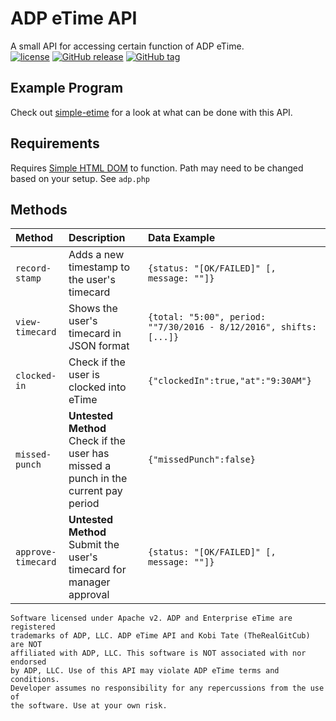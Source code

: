# ADP eTime API

A small API for accessing certain function of ADP eTime.  
[![license](https://img.shields.io/github/license/therealgitcub/adp-etime-api.svg?maxAge=60)](https://github.com/TheRealGitCub/adp-etime-api/blob/master/LICENSE)
[![GitHub release](https://img.shields.io/github/release/therealgitcub/adp-etime-api.svg?maxAge=2592000)](https://github.com/therealgitcub/adp-etime-api/releases)
[![GitHub tag](https://img.shields.io/github/tag/therealgitcub/adp-etime-api.svg?maxAge=2592000)](https://github.com/therealgitcub/adp-etime-api/releases)

## Example Program

Check out [simple-etime](http://github.com/therealgitcub/simple-etime) for a look at what can be done with this API. 

## Requirements

Requires [Simple HTML DOM](http://simplehtmldom.sourceforge.net/) to function.
Path may need to be changed based on your setup. See `adp.php`

## Methods

| Method              | Description    | Data Example   |
| :------------------ | :------------- | :---------      |
| `record-stamp`      | Adds a new timestamp to the user's timecard  | `{status: "[OK/FAILED]" [, message: ""]}` |
| `view-timecard`	  | Shows the user's timecard in JSON format | `{total: "5:00", period: ""7/30/2016 - 8/12/2016", shifts: [...]}` |
| `clocked-in` 		  | Check if the user is clocked into eTime | `{"clockedIn":true,"at":"9:30AM"}` |
| `missed-punch`	  | **Untested Method**<br /> Check if the user has missed a punch in the current pay period |  `{"missedPunch":false}` |
| `approve-timecard`  | **Untested Method**<br /> Submit the user's timecard for manager approval | `{status: "[OK/FAILED]" [, message: ""]}` |


```
Software licensed under Apache v2. ADP and Enterprise eTime are registered
trademarks of ADP, LLC. ADP eTime API and Kobi Tate (TheRealGitCub) are NOT
affiliated with ADP, LLC. This software is NOT associated with nor endorsed
by ADP, LLC. Use of this API may violate ADP eTime terms and conditions.
Developer assumes no responsibility for any repercussions from the use of
the software. Use at your own risk.
```
